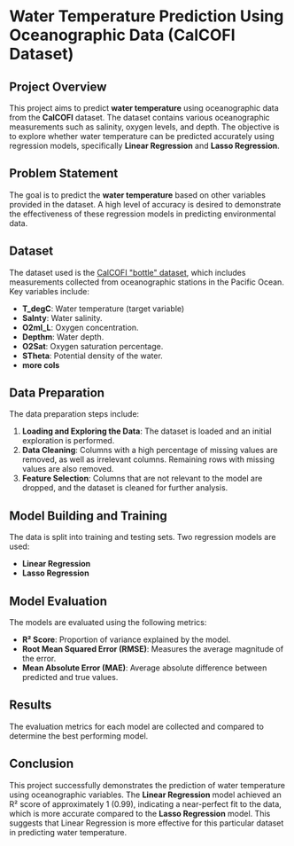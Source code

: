 # Water Temperature Prediction Using Oceanographic Data (CalCOFI Dataset)

## Project Overview

This project aims to predict **water temperature** using oceanographic data from the **CalCOFI** dataset. The dataset contains various oceanographic measurements such as salinity, oxygen levels, and depth. The objective is to explore whether water temperature can be predicted accurately using regression models, specifically **Linear Regression** and **Lasso Regression**.

## Problem Statement

The goal is to predict the **water temperature** based on other variables provided in the dataset. A high level of accuracy is desired to demonstrate the effectiveness of these regression models in predicting environmental data.

## Dataset

The dataset used is the [CalCOFI "bottle" dataset](https://www.kaggle.com/datasets/sohier/calcofi), which includes measurements collected from oceanographic stations in the Pacific Ocean. Key variables include:

- **T_degC**: Water temperature (target variable)
- **Salnty**: Water salinity.
- **O2ml_L**: Oxygen concentration.
- **Depthm**: Water depth.
- **O2Sat**: Oxygen saturation percentage.
- **STheta**: Potential density of the water.
- **more cols**

## Data Preparation

The data preparation steps include:

1. **Loading and Exploring the Data**: The dataset is loaded and an initial exploration is performed.
2. **Data Cleaning**: Columns with a high percentage of missing values are removed, as well as irrelevant columns. Remaining rows with missing values are also removed.
3. **Feature Selection**: Columns that are not relevant to the model are dropped, and the dataset is cleaned for further analysis.

## Model Building and Training

The data is split into training and testing sets. Two regression models are used:

- **Linear Regression**
- **Lasso Regression**

## Model Evaluation

The models are evaluated using the following metrics:

- **R² Score**: Proportion of variance explained by the model.
- **Root Mean Squared Error (RMSE)**: Measures the average magnitude of the error.
- **Mean Absolute Error (MAE)**: Average absolute difference between predicted and true values.

## Results

The evaluation metrics for each model are collected and compared to determine the best performing model.

## Conclusion

This project successfully demonstrates the prediction of water temperature using oceanographic variables. The **Linear Regression** model achieved an R² score of approximately 1 (0.99), indicating a near-perfect fit to the data, which is more accurate compared to the **Lasso Regression** model. This suggests that Linear Regression is more effective for this particular dataset in predicting water temperature.
